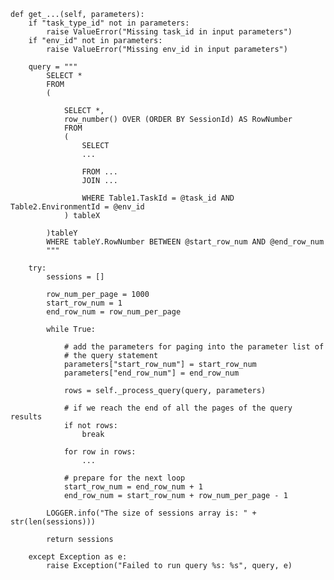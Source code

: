     def get_...(self, parameters):
        if "task_type_id" not in parameters:
            raise ValueError("Missing task_id in input parameters")
        if "env_id" not in parameters:
            raise ValueError("Missing env_id in input parameters")
                
        query = """
            SELECT *
            FROM
            (
            
                SELECT *, 
                row_number() OVER (ORDER BY SessionId) AS RowNumber
                FROM
                (
                    SELECT 
                    ...
            
                    FROM ...
                    JOIN ...
            
                    WHERE Table1.TaskId = @task_id AND Table2.EnvironmentId = @env_id 
                ) tableX 
            
            )tableY 
            WHERE tableY.RowNumber BETWEEN @start_row_num AND @end_row_num
            """
        
        try:
            sessions = []
            
            row_num_per_page = 1000
            start_row_num = 1
            end_row_num = row_num_per_page
            
            while True:
                
                # add the parameters for paging into the parameter list of
                # the query statement
                parameters["start_row_num"] = start_row_num
                parameters["end_row_num"] = end_row_num
                
                rows = self._process_query(query, parameters)
                
                # if we reach the end of all the pages of the query results
                if not rows:  
                    break

                for row in rows:
                    ...
                
                # prepare for the next loop
                start_row_num = end_row_num + 1
                end_row_num = start_row_num + row_num_per_page - 1
            
            LOGGER.info("The size of sessions array is: " + str(len(sessions)))
            
            return sessions
        
        except Exception as e:
            raise Exception("Failed to run query %s: %s", query, e)
